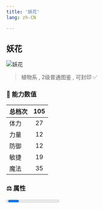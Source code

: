 ```yaml
---
title: '妖花'
lang: zh-CN

---
```


<RouterBack />

## 妖花

![妖花](https://user-images.githubusercontent.com/78347270/115957205-0676c580-a53c-11eb-98cc-4649521d5ba4.gif) 

> 植物系 , 2级普通图鉴<Card /> , 可封印 ✅ 


### 💪 能力数值

| 总档次       | 105            |
| :----------- |:-------------:|
| 体力      | 27   <Stars :number="2.5" />  |
| 力量      | 12   <Stars :number="1" />  |
| 防御      | 12   <Stars :number="1" />  | 
| 敏捷      | 19  <Stars :number="2" />  | 
| 魔法      | 35  <Stars :number="3.5" />   | 


### ⚖️ 属性


<Progress earth :number="0" />

<Progress water :number="0" />

<Progress fire :number="5" />

<Progress wind :number="5" />

### ✨ 技能栏 <Strong>9个</Strong>

- 攻击
- 防御

### 👶 1级出现点

- 芙蕾雅岛 神木禁地內， 参考坐标（242,373）， 参考任务 :scroll: [被抹去的大陆](/tasks/1);





